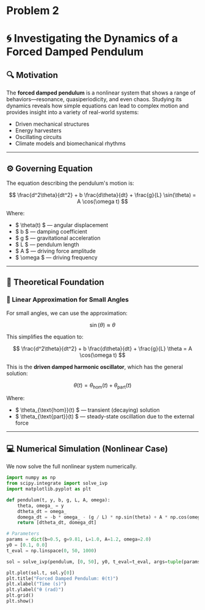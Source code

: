 # Problem 2
# 🌀 Investigating the Dynamics of a Forced Damped Pendulum

## 🔍 Motivation

The **forced damped pendulum** is a nonlinear system that shows a range of behaviors—resonance, quasiperiodicity, and even chaos. Studying its dynamics reveals how simple equations can lead to complex motion and provides insight into a variety of real-world systems:

- Driven mechanical structures
- Energy harvesters
- Oscillating circuits
- Climate models and biomechanical rhythms

---

## ⚙️ Governing Equation

The equation describing the pendulum's motion is:

$$
\frac{d^2\theta}{dt^2} + b \frac{d\theta}{dt} + \frac{g}{L} \sin(\theta) = A \cos(\omega t)
$$

Where:

- $ \theta(t) $ — angular displacement  
- $ b $ — damping coefficient  
- $ g $ — gravitational acceleration  
- $ L $ — pendulum length  
- $ A $ — driving force amplitude  
- $ \omega $ — driving frequency

---

## 🧠 Theoretical Foundation

### 🔹 Linear Approximation for Small Angles

For small angles, we can use the approximation:

$$
\sin(\theta) \approx \theta
$$

This simplifies the equation to:

$$
\frac{d^2\theta}{dt^2} + b \frac{d\theta}{dt} + \frac{g}{L} \theta = A \cos(\omega t)
$$

This is the **driven damped harmonic oscillator**, which has the general solution:

$$
\theta(t) = \theta_{\text{hom}}(t) + \theta_{\text{part}}(t)
$$

Where:

- $ \theta_{\text{hom}}(t) $ — transient (decaying) solution  
- $ \theta_{\text{part}}(t) $ — steady-state oscillation due to the external force

---

## 💻 Numerical Simulation (Nonlinear Case)

We now solve the full nonlinear system numerically.

```python
import numpy as np
from scipy.integrate import solve_ivp
import matplotlib.pyplot as plt

def pendulum(t, y, b, g, L, A, omega):
    theta, omega_ = y
    dtheta_dt = omega_
    domega_dt = -b * omega_ - (g / L) * np.sin(theta) + A * np.cos(omega * t)
    return [dtheta_dt, domega_dt]

# Parameters
params = dict(b=0.5, g=9.81, L=1.0, A=1.2, omega=2.0)
y0 = [0.1, 0.0]
t_eval = np.linspace(0, 50, 1000)

sol = solve_ivp(pendulum, [0, 50], y0, t_eval=t_eval, args=tuple(params.values()))

plt.plot(sol.t, sol.y[0])
plt.title("Forced Damped Pendulum: θ(t)")
plt.xlabel("Time (s)")
plt.ylabel("θ (rad)")
plt.grid()
plt.show()
